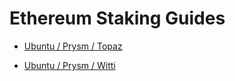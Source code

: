 # Ethereum Staking Guides

- [Ubuntu / Prysm / Topaz](https://github.com/SomerEsat/ethereum-staking-guide/blob/master/EthereumStakingTopaz.md)

- [Ubuntu / Prysm / Witti](https://github.com/SomerEsat/ethereum-staking-guide/blob/master/EthereumStakingWitti.md)
